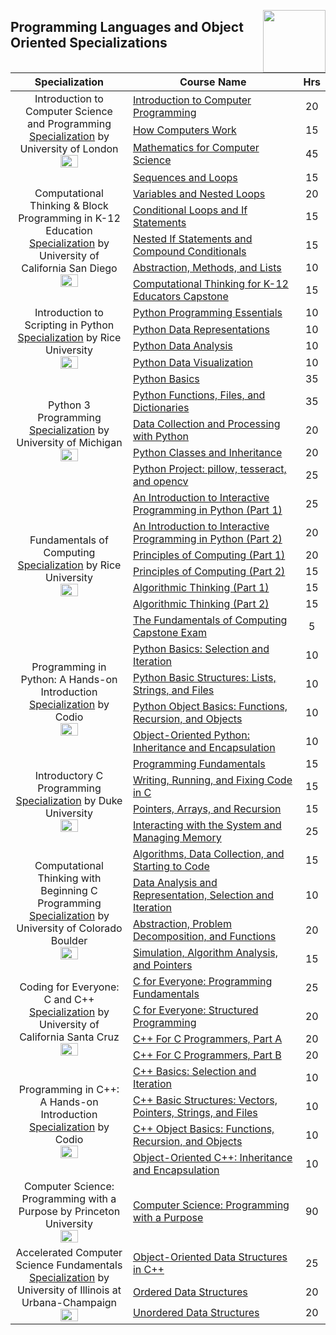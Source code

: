 <img align="right" width="100" src="https://github.com/cs-MohamedAyman/cs-MohamedAyman/blob/main/repos-logos/coursera.jpg"></img>

## Programming Languages and Object Oriented Specializations

<table>
    <thead>
        <tr>
            <th width="40%">Specialization</th>
            <th width="60%">Course Name</th>
            <th>Hrs</th>
        </tr>
    </thead>
    <tbody>
            <tr>
                <td rowspan=3 align="center">
Introduction to Computer Science and Programming
<a href="https://www.coursera.org/specializations/introduction-computer-science-programming">Specialization</a> by University of London<br>
<img src="https://github.com/cs-MohamedAyman/eLearning-Platforms/blob/master/Coursera-Specializations/org-logos/university%20of%20london.jpg" width="40%">
                </td>
                <td><a href="https://www.coursera.org/learn/introduction-to-computer-programming">Introduction to Computer Programming</a></td>
                <td align="center">20</td>
            </tr>
            <tr>
                <td><a href="https://www.coursera.org/learn/how-computers-work">How Computers Work</a></td>
                <td align="center">15</td>
            </tr>
            <tr>
                <td><a href="https://www.coursera.org/learn/mathematics-for-computer-science">Mathematics for Computer Science</a></td>
                <td align="center">45</td>
            </tr>
            <tr>
                <td rowspan=6 align="center">
Computational Thinking & Block Programming in K-12 Education
<a href="https://www.coursera.org/specializations/computational-thinking-block-programming-k12-education">Specialization</a> by University of California San Diego<br>
<img src="https://github.com/cs-MohamedAyman/eLearning-Platforms/blob/master/Coursera-Specializations/org-logos/university%20of%20california%20san%20diego.jpg" width="40%">
                </td>
                <td><a href="https://www.coursera.org/learn/computational-thinking-k12-educators-sequences-loops">Sequences and Loops</a></td>
                <td align="center">15</td>
            </tr>
            <tr>
                <td><a href="https://www.coursera.org/learn/block-programming-k12-educators-variables-nested-loops">Variables and Nested Loops</a></td>
                <td align="center">20</td>
            </tr>
            <tr>
                <td><a href="https://www.coursera.org/learn/block-programming-k12-educators-conditional-loops-if-statement">Conditional Loops and If Statements</a></td>
                <td align="center">15</td>
            </tr>
            <tr>
                <td><a href="https://www.coursera.org/learn/block-programming-k12-educators-nested-if-statement-compound-conditionals">Nested If Statements and Compound Conditionals</a></td>
                <td align="center">15</td>
            </tr>
            <tr>
                <td><a href="https://www.coursera.org/learn/block-programming-k12-educators-abstraction-methods">Abstraction, Methods, and Lists</a></td>
                <td align="center">10</td>
            </tr>
            <tr>
                <td><a href="https://www.coursera.org/learn/computational-thinking-k12-educators-capstone">Computational Thinking for K-12 Educators Capstone</a></td>
                <td align="center">15</td>
            </tr>
            <tr>
                <td rowspan=4 align="center">
Introduction to Scripting in Python
<a href="https://www.coursera.org/specializations/introduction-scripting-in-python">Specialization</a> by Rice University<br>
<img src="https://github.com/cs-MohamedAyman/eLearning-Platforms/blob/master/Coursera-Specializations/org-logos/rice%20university.jpg" width="40%">
                </td>
                <td><a href="https://www.coursera.org/learn/python-programming">Python Programming Essentials</a></td>
                <td align="center">10</td>
            </tr>
            <tr>
                <td><a href="https://www.coursera.org/learn/python-representation">Python Data Representations</a></td>
                <td align="center">10</td>
            </tr>
            <tr>
                <td><a href="https://www.coursera.org/learn/python-analysis">Python Data Analysis</a></td>
                <td align="center">10</td>
            </tr>
            <tr>
                <td><a href="https://www.coursera.org/learn/python-visualization">Python Data Visualization</a></td>
                <td align="center">10</td>
            </tr>
            <tr>
                <td rowspan=5 align="center">
Python 3 Programming
<a href="https://www.coursera.org/specializations/python-3-programming">Specialization</a> by University of Michigan<br>
<img src="https://github.com/cs-MohamedAyman/eLearning-Platforms/blob/master/Coursera-Specializations/org-logos/university%20of%20michigan.jpg" width="40%">
                </td>
                <td><a href="https://www.coursera.org/learn/python-basics">Python Basics</a></td>
                <td align="center">35</td>
            </tr>
            <tr>
                <td><a href="https://www.coursera.org/learn/python-functions-files-dictionaries">Python Functions, Files, and Dictionaries</a></td>
                <td align="center">35</td>
            </tr>
            <tr>
                <td><a href="https://www.coursera.org/learn/data-collection-processing-python">Data Collection and Processing with Python</a></td>
                <td align="center">20</td>
            </tr>
            <tr>
                <td><a href="https://www.coursera.org/learn/python-classes-inheritance">Python Classes and Inheritance</a></td>
                <td align="center">20</td>
            </tr>
            <tr>
                <td><a href="https://www.coursera.org/learn/python-project">Python Project: pillow, tesseract, and opencv</a></td>
                <td align="center">25</td>
            </tr>
            <tr>
                <td rowspan=7 align="center">
Fundamentals of Computing
<a href="https://www.coursera.org/specializations/computer-fundamentals">Specialization</a> by Rice University<br>
<img src="https://github.com/cs-MohamedAyman/eLearning-Platforms/blob/master/Coursera-Specializations/org-logos/rice%20university.jpg" width="40%">
                </td>
                <td><a href="https://www.coursera.org/learn/interactive-python-1">An Introduction to Interactive Programming in Python (Part 1)</a></td>
                <td align="center">25</td>
            </tr>
            <tr>
                <td><a href="https://www.coursera.org/learn/interactive-python-2">An Introduction to Interactive Programming in Python (Part 2)</a></td>
                <td align="center">20</td>
            </tr>
            <tr>
                <td><a href="https://www.coursera.org/learn/principles-of-computing-1">Principles of Computing (Part 1)</a></td>
                <td align="center">20</td>
            </tr>
            <tr>
                <td><a href="https://www.coursera.org/learn/principles-of-computing-2">Principles of Computing (Part 2)</a></td>
                <td align="center">15</td>
            </tr>
            <tr>
                <td><a href="https://www.coursera.org/learn/algorithmic-thinking-1">Algorithmic Thinking (Part 1)</a></td>
                <td align="center">15</td>
            </tr>
            <tr>
                <td><a href="https://www.coursera.org/learn/algorithmic-thinking-2">Algorithmic Thinking (Part 2)</a></td>
                <td align="center">15</td>
            </tr>
            <tr>
                <td><a href="https://www.coursera.org/learn/fundamentals-of-computing-capstone">The Fundamentals of Computing Capstone Exam</a></td>
                <td align="center">5</td>
            </tr>
            <tr>
                <td rowspan=4 align="center">
Programming in Python: A Hands-on Introduction
<a href="https://www.coursera.org/specializations/hands-on-python">Specialization</a> by Codio<br>
<img src="https://github.com/cs-MohamedAyman/eLearning-Platforms/blob/master/Coursera-Specializations/org-logos/codio.jpg" width="40%">
                </td>
                <td><a href="https://www.coursera.org/learn/codio-python-basics">Python Basics: Selection and Iteration</a></td>
                <td align="center">10</td>
            </tr>
            <tr>
                <td><a href="https://www.coursera.org/learn/python-basic-structures-lists-strings-and-files">Python Basic Structures: Lists, Strings, and Files</a></td>
                <td align="center">10</td>
            </tr>
            <tr>
                <td><a href="https://www.coursera.org/learn/python-object-basics">Python Object Basics: Functions, Recursion, and Objects</a></td>
                <td align="center">10</td>
            </tr>
            <tr>
                <td><a href="https://www.coursera.org/learn/object-oriented-python">Object-Oriented Python: Inheritance and Encapsulation</a></td>
                <td align="center">10</td>
            </tr>
            <tr>
                <td rowspan=4 align="center">
Introductory C Programming
<a href="https://www.coursera.org/specializations/c-programming">Specialization</a> by Duke University<br>
<img src="https://github.com/cs-MohamedAyman/eLearning-Platforms/blob/master/Coursera-Specializations/org-logos/duke%20university.jpg" width="40%">
                </td>
                <td><a href="https://www.coursera.org/learn/programming-fundamentals">Programming Fundamentals</a></td>
                <td align="center">15</td>
            </tr>
            <tr>
                <td><a href="https://www.coursera.org/learn/writing-running-fixing-code">Writing, Running, and Fixing Code in C</a></td>
                <td align="center">15</td>
            </tr>
            <tr>
                <td><a href="https://www.coursera.org/learn/pointers-arrays-recursion">Pointers, Arrays, and Recursion</a></td>
                <td align="center">15</td>
            </tr>
            <tr>
                <td><a href="https://www.coursera.org/learn/interacting-system-managing-memory">Interacting with the System and Managing Memory</a></td>
                <td align="center">25</td>
            </tr>
            <tr>
                <td rowspan=4 align="center">
Computational Thinking with Beginning C Programming
<a href="https://www.coursera.org/specializations/computational-thinking-c-programming">Specialization</a> by University of Colorado Boulder<br>
<img src="https://github.com/cs-MohamedAyman/eLearning-Platforms/blob/master/Coursera-Specializations/org-logos/university%20of%20colorado%20boulder.jpg" width="40%">
                </td>
                <td><a href="https://www.coursera.org/learn/algorithms-data-collection-code">Algorithms, Data Collection, and Starting to Code</a></td>
                <td align="center">15</td>
            </tr>
            <tr>
                <td><a href="https://www.coursera.org/learn/data-analysis-representation-selection-iteration">Data Analysis and Representation, Selection and Iteration</a></td>
                <td align="center">10</td>
            </tr>
            <tr>
                <td><a href="https://www.coursera.org/learn/abstraction-problem-decomposition-functions">Abstraction, Problem Decomposition, and Functions</a></td>
                <td align="center">20</td>
            </tr>
            <tr>
                <td><a href="https://www.coursera.org/learn/simulation-algorithm-analysis-pointers">Simulation, Algorithm Analysis, and Pointers</a></td>
                <td align="center">15</td>
            </tr>
            <tr>
                <td rowspan=4 align="center">
Coding for Everyone: C and C++
<a href="https://www.coursera.org/specializations/coding-for-everyone">Specialization</a> by University of California Santa Cruz<br>
<img src="https://github.com/cs-MohamedAyman/eLearning-Platforms/blob/master/Coursera-Specializations/org-logos/university%20of%20california%20santa%20cruz.jpg" width="40%">
                </td>
                <td><a href="https://www.coursera.org/learn/c-for-everyone">C for Everyone: Programming Fundamentals</a></td>
                <td align="center">25</td>
            </tr>
            <tr>
                <td><a href="https://www.coursera.org/learn/c-structured-programming">C for Everyone: Structured Programming</a></td>
                <td align="center">20</td>
            </tr>
            <tr>
                <td><a href="https://www.coursera.org/learn/c-plus-plus-a">C++ For C Programmers, Part A</a></td>
                <td align="center">20</td>
            </tr>
            <tr>
                <td><a href="https://www.coursera.org/learn/c-plus-plus-b">C++ For C Programmers, Part B</a></td>
                <td align="center">20</td>
            </tr>
            <tr>
                <td rowspan=4 align="center">
Programming in C++: A Hands-on Introduction
<a href="https://www.coursera.org/specializations/hands-on-cpp">Specialization</a> by Codio<br>
<img src="https://github.com/cs-MohamedAyman/eLearning-Platforms/blob/master/Coursera-Specializations/org-logos/codio.jpg" width="40%">
                </td>
                <td><a href="https://www.coursera.org/learn/codio-cpp-basics">C++ Basics: Selection and Iteration</a></td>
                <td align="center">10</td>
            </tr>
            <tr>
                <td><a href="https://www.coursera.org/learn/cpp-basic-structures-vectors-pointers-strings-and-files">C++ Basic Structures: Vectors, Pointers, Strings, and Files</a></td>
                <td align="center">10</td>
            </tr>
            <tr>
                <td><a href="https://www.coursera.org/learn/cpp-object-basics">C++ Object Basics: Functions, Recursion, and Objects</a></td>
                <td align="center">10</td>
            </tr>
            <tr>
                <td><a href="https://www.coursera.org/learn/object-oriented-cpp">Object-Oriented C++: Inheritance and Encapsulation</a></td>
                <td align="center">10</td>
            </tr>
            <tr>
                <td rowspan=1 align="center">
Computer Science: Programming with a Purpose by Princeton University<br>
<img src="https://github.com/cs-MohamedAyman/eLearning-Platforms/blob/master/Coursera-Specializations/org-logos/princeton%20university.jpg" width="40%">
                </td>
                <td><a href="https://www.coursera.org/learn/cs-programming-java">Computer Science: Programming with a Purpose</a></td>
                <td align="center">90</td>
            </tr>
            <tr>
                <td rowspan=3 align="center">
Accelerated Computer Science Fundamentals
<a href="https://www.coursera.org/specializations/cs-fundamentals">Specialization</a> by University of Illinois at Urbana-Champaign<br>
<img src="https://github.com/cs-MohamedAyman/eLearning-Platforms/blob/master/Coursera-Specializations/org-logos/university%20of%20illinois%20at%20urbana-champaign.jpg" width="40%">
                </td>
                <td><a href="https://www.coursera.org/learn/cs-fundamentals-1">Object-Oriented Data Structures in C++</a></td>
                <td align="center">25</td>
            </tr>
            <tr>
                <td><a href="https://www.coursera.org/learn/cs-fundamentals-2">Ordered Data Structures</a></td>
                <td align="center">20</td>
            </tr>
            <tr>
                <td><a href="https://www.coursera.org/learn/cs-fundamentals-3">Unordered Data Structures</a></td>
                <td align="center">20</td>
            </tr>
    </tbody>
</table>

